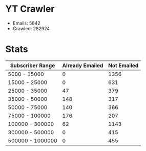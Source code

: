 # YT Crawler
- Emails: 5842
- Crawled: 282924

# Stats
| Subscriber Range  | Already Emailed | Not Emailed |
|-------|-------|-------|
| 5000 - 15000 | 0 | 1356 |
| 15000 - 25000 | 0 | 631 |
| 25000 - 35000 | 47 | 379 |
| 35000 - 50000 | 148 | 317 |
| 50000 - 75000 | 140 | 366 |
| 75000 - 100000 | 176 | 207 |
| 100000 - 300000 | 62 | 1143 |
| 300000 - 500000 | 0 | 415 |
| 500000 - 1000000 | 0 | 455 |
